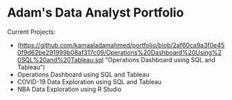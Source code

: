 # Adam's Data Analyst Portfolio

Current Projects:
  - (https://github.com/kamaaladamahmed/portfolio/blob/2af60ca9a3f0e450f9d62be291999b08af317c09/Operations%20Dashboard%20Using%20SQL%20and%20Tableau.sql "Operations Dashboard using SQL and Tableau")
  - Operations Dashboard using SQL and Tableau
  - COVID-19 Data Exploration using SQL and Tableau
  - NBA Data Exploration using R Studio

